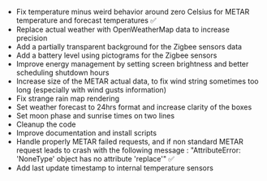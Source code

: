 - Fix temperature minus weird behavior around zero Celsius for METAR temperature and forecast temperatures ✅
- Replace actual weather with OpenWeatherMap data to increase precision
- Add a partially transparent background for the Zigbee sensors data
- Add a battery level using pictograms for the Zigbee sensors
- Improve energy management by setting screen brightness and better scheduling shutdown hours
- Increase size of the METAR actual data, to fix wind string sometimes too long (especially with wind gusts information)
- Fix strange rain map rendering
- Set weather forecast to 24hrs format and increase clarity of the boxes
- Set moon phase and sunrise times on two lines
- Cleanup the code
- Improve documentation and install scripts
- Handle properly METAR failed requests, and if non standard METAR request leads to crash with the following message : "AttributeError: 'NoneType' object has no attribute 'replace'" ✅
- Add last update timestamp to internal temperature sensors